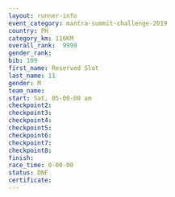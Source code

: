 ```yaml
---
layout: runner-info 
event_category: mantra-summit-challenge-2019 
country: PH
category_km: 116KM
overall_rank:  9999
gender_rank: 
bib: 109
first_name: Reserved Slot
last_name: 11
gender: M
team_name: 
start: Sat, 05-00-00 am
checkpoint2: 
checkpoint3: 
checkpoint4: 
checkpoint5: 
checkpoint6: 
checkpoint7: 
checkpoint8: 
finish: 
race_time: 0-00-00
status: DNF
certificate: 
---
```

